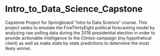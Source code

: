 # Intro_to_Data_Science_Capstone
Capstone Project for Springboard "Intro to Data Science" course.
This project seeks to emulate the FiveThirtyEight political forecasting model by analyzing raw polling data during the 2016 presidential election in order to provide actionable intelligence to the Clinton campaign (my hypothetical client) as well as make state by state predictions to determine the most likely winner.
